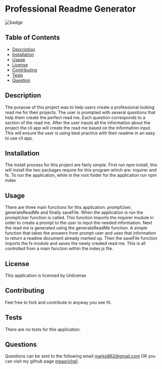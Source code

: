 # Professional Readme Generator
![badge](https://img.shields.io/badge/License-MIT-blue)

## Table of Contents 
* [Description](#description)
* [Installation](#installation)
* [Usage](#usage)
* [License](#license)
* [Contributing](#contributing)
* [Tests](#tests)
* [Question](#questions)

## Description
The purpose of this project was to help users create a professional looking read me for their projects. The user is prompted with several questions that help them create the perfect read me. Each question corresponds to a section of the read me. After the user inputs all the information about the project the cli app will create the read me based on the information input. This will ensure the user is using best practice with their readme in an easy to use cli app. 
## Installation
The install process for this project are fairly simple. First run npm install, this will install the two packages require for this program which are: inquirer and fs. To run the application, while in the root folder for the application run npm index
## Usage 
There are three main functions for this application: promptUser, generateReadMe and finally saveFile. When the application is run the promptUser function is called. This function imports the inquirer module in order to create a prompt to the user to input the needed information. Next the read me is generated using the generateReadMe function. A simple function that takes the answers from prompt user and uses that information to return a readme document already marked up. Then the saveFile function imports the fs module and saves the newly created read me. This is all controlled from a main function within the index.js file. 
## License
This application is licensed by Unlicense
## Contributing
Feel free to fork and contribute in anyway you see fit. 
## Tests
There are no tests for this application.
## Questions
Questions can be sent to the following email markp862@gmail.com 
OR you can visit my github page [mpasricha1](https://github.com/mpasricha1).

